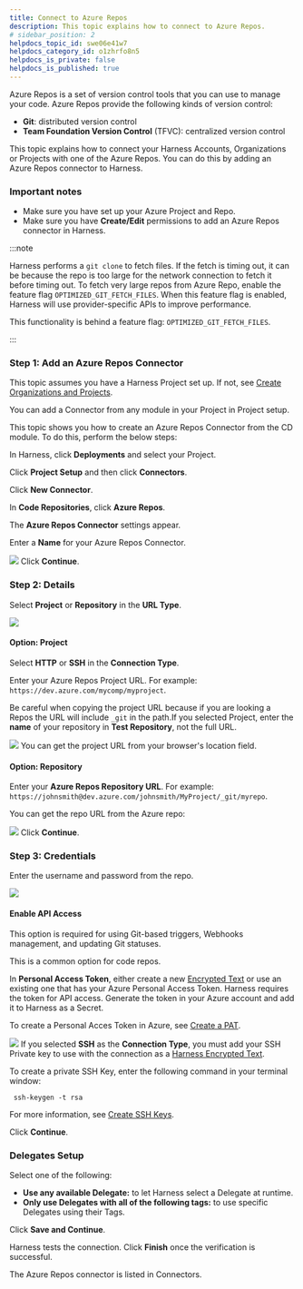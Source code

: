 ```yaml
---
title: Connect to Azure Repos
description: This topic explains how to connect to Azure Repos.
# sidebar_position: 2
helpdocs_topic_id: swe06e41w7
helpdocs_category_id: o1zhrfo8n5
helpdocs_is_private: false
helpdocs_is_published: true
---
```


Azure Repos is a set of version control tools that you can use to manage your code. Azure Repos provide the following kinds of version control:

* **Git**: distributed version control
* **Team Foundation Version Control** (TFVC): centralized version control

This topic explains how to connect your Harness Accounts, Organizations or Projects with one of the Azure Repos. You can do this by adding an Azure Repos connector to Harness.

### Important notes

* Make sure you have set up your Azure Project and Repo.
* Make sure you have **Create/Edit** permissions to add an Azure Repos connector in Harness.

:::note

  Harness performs a `git clone` to fetch files. If the fetch is timing out, it can be because the repo is too large for the network connection to fetch it before timing out. To fetch very large repos from Azure Repo, enable the feature flag `OPTIMIZED_GIT_FETCH_FILES`. When this feature flag is enabled, Harness will use provider-specific APIs to improve performance.

  This functionality is behind a feature flag: `OPTIMIZED_GIT_FETCH_FILES`.

:::

### Step 1: Add an Azure Repos Connector

This topic assumes you have a Harness Project set up. If not, see [Create Organizations and Projects](../organizations-and-projects/create-an-organization.md).​

You can add a Connector from any module in your Project in Project setup.

This topic shows you how to create an Azure Repos Connector from the CD module. To do this, perform the below steps:​

In Harness, click **Deployments** and select your Project.

Click **Project Setup** and then click **Connectors**.

Click **New Connector**.

In **Code Repositories**, click **Azure Repos**.

The **Azure Repos Connector** settings appear.

Enter a **Name** for your Azure Repos Connector.

![](./static/connect-to-a-azure-repo-00.png)
Click **Continue**.

### Step 2: Details

Select **Project** or **Repository** in the **URL Type**.

![](./static/connect-to-a-azure-repo-01.png)
#### Option: Project

Select **HTTP** or **SSH** in the **Connection Type**.

Enter your Azure Repos Project URL. For example: `https://dev.azure.com/mycomp/myproject`.

Be careful when copying the project URL because if you are looking a Repos the URL will include `_git` in the path.If you selected Project, enter the **name** of your repository in **Test Repository**, not the full URL.

![](./static/connect-to-a-azure-repo-02.png)
You can get the project URL from your browser's location field.

#### Option: Repository

Enter your **Azure Repos Repository URL**. For example: `https://johnsmith@dev.azure.com/johnsmith/MyProject/_git/myrepo`.

 You can get the repo URL from the Azure repo:

![](./static/connect-to-a-azure-repo-03.png)
Click **Continue**.

### Step 3: Credentials

Enter the username and password from the repo.

![](./static/connect-to-a-azure-repo-04.png)
#### Enable API Access

This option is required for using Git-based triggers, Webhooks management, and updating Git statuses.​

This is a common option for code repos.

In **Personal Access Token**, either create a new [Encrypted Text](../6_Security/2-add-use-text-secrets.md) or use an existing one that has your Azure Personal Access Token.​ Harness requires the token for API access. Generate the token in your Azure account and add it to Harness as a Secret.

To create a Personal Acces Token in Azure, see [Create a PAT](https://docs.microsoft.com/en-us/azure/devops/organizations/accounts/use-personal-access-tokens-to-authenticate?view=azure-devops&tabs=Windows#create-a-pat).

![](./static/connect-to-a-azure-repo-05.png)
If you selected **SSH** as the **Connection Type**, you must add your SSH Private key to use with the connection as a [Harness Encrypted Text](../6_Security/2-add-use-text-secrets.md).

To create a private SSH Key, enter the following command in your terminal window:


```
 ssh-keygen -t rsa
```
For more information​, see [Create SSH Keys](https://docs.microsoft.com/en-us/azure/devops/repos/git/use-ssh-keys-to-authenticate?view=azure-devops#step-1-create-your-ssh-keys).

Click **Continue**.

### Delegates Setup

Select one of the following:

* **Use any available Delegate:** to let Harness select a Delegate at runtime.
* **Only use Delegates with all of the following tags:** to use specific Delegates using their Tags.

Click **Save and Continue**.

Harness tests the connection. Click **Finish** once the verification is successful.​

The Azure Repos connector is listed in Connectors.

